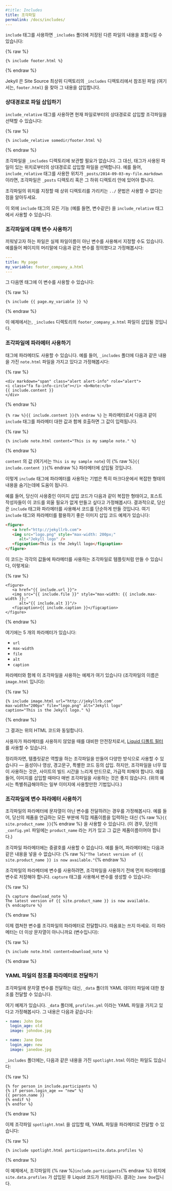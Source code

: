 ```yaml
---
#title: Includes
title: 조각파일
permalink: /docs/includes/
---
```


<!--
The `include` tag allows you to include the content from another file stored in the `_includes` folder:
-->
`include` 태그를 사용하면 `_includes` 폴더에 저장된 다른 파일의 내용을 포함시킬 수 있습니다:

{% raw %}
```liquid
{% include footer.html %}
```
{% endraw %}

<!--
Jekyll will look for the referenced file (in this case, `footer.html`) in the `_includes` directory at the root of your source directory and insert its contents.
-->
Jekyll 은 Site Source 최상위 디렉토리의 `_includes` 디렉토리에서 참조된 파일 (여기서는, `footer.html`) 을 찾아 그 내용을 삽입합니다.

<!--
### Including files relative to another file
-->
### 상대경로로 파일 삽입하기

<!--
You can choose to include file fragments relative to the current file by using the `include_relative` tag:
-->
`include_relative` 태그를 사용하면 현재 파일로부터의 상대경로로 삽입할 조각파일을 선택할 수 있습니다:

{% raw %}
```liquid
{% include_relative somedir/footer.html %}
```
{% endraw %}

<!--
You won't need to place your included content within the `_includes` directory. Instead,
the inclusion is specifically relative to the file where the tag is being used. For example,
if `_posts/2014-09-03-my-file.markdown` uses the `include_relative` tag, the included file
must be within the `_posts` directory or one of its subdirectories.
-->
조각파일을 `_includes` 디렉토리에 보관할 필요가 없습니다. 그 대신, 태그가 사용된 파일이
있는 위치로부터의 상대경로로 삽입할 파일을 선택합니다. 예를 들어, `include_relative` 태그를
사용한 위치가 `_posts/2014-09-03-my-file.markdown` 이라면, 조각파일은 `_posts` 디렉토리
혹은 그 하위 디렉토리 안에 있어야 합니다.

<!--
Note that you cannot use the `../` syntax to specify an include location that refers to a higher-level directory.
-->
조각파일의 위치를 지정할 때 상위 디렉토리를 가리키는 `../` 문법은 사용할 수 없다는 점을 알아두세요.

<!--
All the other capabilities of the `include` tag are available to the `include_relative` tag,
such as variables.
-->
이 외에 `include` 태그의 모든 기능 (예를 들면, 변수같은) 을 `include_relative` 태그에서 사용할 수 있습니다.

<!--
### Using variables names for the include file
-->
### 조각파일에 대해 변수 사용하기

<!--
The name of the file you want to embed can be specified as a variable instead of an actual file name. For example, suppose you defined a variable in your page's front matter like this:
-->
끼워넣고자 하는 파일은 실제 파일이름이 아닌 변수를 사용해서 지정할 수도 있습니다. 예를들어 페이지의 머리말에 다음과 같은 변수를 정의했다고 가정해봅시다:

```yaml
---
title: My page
my_variable: footer_company_a.html
---
```

<!--
You could then reference that variable in your include:
-->
그 다음엔 태그에 이 변수를 사용할 수 있습니다:

{% raw %}
```liquid
{% include {{ page.my_variable }} %}
```
{% endraw %}

<!--
In this example, the include would insert the file `footer_company_a.html` from the `_includes/footer_company_a.html` directory.
-->
이 예제에서는, `_includes` 디렉토리의 `footer_company_a.html` 파일이 삽입될 것입니다.

<!--
### Passing parameters to includes
-->
### 조각파일에 파라메터 사용하기

<!--
You can also pass parameters to an include. For example, suppose you have a file called `note.html` in your `_includes` folder that contains this formatting:
-->
태그에 파라메터도 사용할 수 있습니다. 예를 들어, `_includes` 폴더에 다음과 같은 내용을 가진 `note.html` 파일을 가지고 있다고 가정해봅시다:

{% raw %}
```liquid
<div markdown="span" class="alert alert-info" role="alert">
<i class="fa fa-info-circle"></i> <b>Note:</b>
{{ include.content }}
</div>
```
{% endraw %}

<!--
The `{% raw %}{{ include.content }}{% endraw %}` is a parameter that gets populated when you call the include and specify a value for that parameter, like this:
-->
`{% raw %}{{ include.content }}{% endraw %}` 는 파라메터로서 다음과 같이 `include` 태그를 파라메터 대한 값과 함께 호출하면 그 값이 입력됩니다.

{% raw %}
```liquid
{% include note.html content="This is my sample note." %}
```
{% endraw %}

<!--
The value of `content` (which is `This is my sample note`) will be inserted into the {% raw %}`{{ include.content }}`{% endraw %} parameter.
-->
`content` 의 값 (여기서는 `This is my sample note`) 이 {% raw %}`{{ include.content }}`{% endraw %} 파라메터에 삽입될 것입니다.

<!--
Passing parameters to includes is especially helpful when you want to hide away complex formatting from your Markdown content.
-->
이렇게 `include` 태그에 파라메터를 사용하는 기법은 특히 마크다운에서 복잡한 형태의 내용을 숨기는데에 도움이 됩니다.

<!--
For example, suppose you have a special image syntax with complex formatting, and you don't want your authors to remember the complex formatting. As a result, you decide to simplify the formatting by using an include with parameters. Here's an example of the special image syntax you might want to populate with an include:
-->
예를 들어, 당신이 사용중인 이미지 삽입 코드가 다음과 같이 복잡한 형태이고, 포스트 작성자들이 이 코드를 외울 필요가 없게 만들고 싶다고 가정해봅시다. 결과적으로, 당신은 `include` 태그와 파라메터를 사용해서 코드를 단순하게 만들 것입니다. 여기 `include` 태그와 파라메터를 활용하기 좋은 이미지 삽입 코드 예제가 있습니다:

```html
<figure>
   <a href="http://jekyllrb.com">
   <img src="logo.png" style="max-width: 200px;"
      alt="Jekyll logo" />
   <figcaption>This is the Jekyll logo</figcaption>
</figure>
```

<!--
You could templatize this content in your include and make each value available as a parameter, like this:
-->
이 코드는 각각의 값들에 파라메터를 사용하는 조각파일로 템플릿처럼 만들 수 있습니다, 이렇게요:

{% raw %}
```liquid
<figure>
   <a href="{{ include.url }}">
   <img src="{{ include.file }}" style="max-width: {{ include.max-width }};"
      alt="{{ include.alt }}"/>
   <figcaption>{{ include.caption }}</figcaption>
</figure>
```
{% endraw %}

<!--
This include contains 5 parameters:
-->
여기에는 5 개의 파라메터가 있습니다:

* `url`
* `max-width`
* `file`
* `alt`
* `caption`

<!--
Here's an example that passes all the parameters to this include (the include file is named `image.html`):
-->
파라메터와 함께 이 조각파일을 사용하는 예제가 여기 있습니다 (조각파일의 이름은 `image.html` 입니다):

{% raw %}
```liquid
{% include image.html url="http://jekyllrb.com"
max-width="200px" file="logo.png" alt="Jekyll logo"
caption="This is the Jekyll logo." %}
```
{% endraw %}

<!--
The result is the original HTML code shown earlier.
-->
그 결과는 위의 HTML 코드와 동일합니다.

<!--
To safeguard situations where users don't supply a value for the parameter, you can use [Liquid's default filter](https://shopify.github.io/liquid/filters/default/).
-->
사용자가 파라메터를 사용하지 않았을 때를 대비한 안전장치로서, [Liquid 디폴트 필터](https://shopify.github.io/liquid/filters/default/)를 사용할 수 있습니다.

<!--
Overall, you can create includes that act as templates for a variety of uses &mdash; inserting audio or video clips, alerts, special formatting, and more. However, note that you should avoid using too many includes, as this will slow down the build time of your site. For example, don't use includes every time you insert an image. (The above technique shows a use case for special images.)
-->
정리하자면, 템플릿같은 역할을 하는 조각파일을 만들어 다양한 방식으로 사용할 수 있습니다 &mdash; 음성이나 영상, 경고문구, 특별한 코드 등의 삽입. 하지만, 조각파일을 너무 많이 사용하는 것은, 사이트의 빌드 시간을 느리게 만드므로, 가급적 피해야 합니다. 예를 들어, 이미지를 삽입할 때마다 매번 조각파일을 사용하는 것은 좋지 않습니다. (위의 예시는 특별취급해야하는 일부 이미지에 사용할만한 기법입니다.)

<!--
### Passing parameter variables to includes
-->
### 조각파일에 변수 파라메터 사용하기

<!--
Suppose the parameter you want to pass to the include is a variable rather than a string. For example, you might be using {% raw %}`{{ site.product_name }}`{% endraw %} to refer to every instance of your product rather than the actual hard-coded name. (In this case, your `_config.yml` file would have a key called `product_name` with a value of your product's name.)
-->
조각파일의 파라메터에 문자열이 아닌 변수를 전달하려는 경우를 가정해봅시다. 예를 들어, 당신의 제품을 언급하는 모든 부분에 직접 제품이름을 입력하는 대신 {% raw %}`{{ site.product_name }}`{% endraw %} 을 사용할 수 있습니다. (이 경우, 당신의 `_config.yml` 파일에는 `product_name` 라는 키가 있고 그 값은 제품이름이어야 합니다.)

<!--
The string you pass to your include parameter can't contain curly braces. For example, you can't pass a parameter that contains this: {% raw %}`"The latest version of {{ site.product_name }} is now available."`{% endraw %}
-->
조각파일 파라메터에는 중괄호를 사용할 수 없습니다. 예를 들어, 파라메터에는 다음과 같은 내용을 넣을 수 없습니다: {% raw %}`"The latest version of {{ site.product_name }} is now available."`{% endraw %}

<!--
If you want to include this variable in your parameter that you pass to an include, you need to store the entire parameter as a variable before passing it to the include. You can use `capture` tags to create the variable:
-->
조각파일의 파라메터에 변수를 사용하려면, 조각파일을 사용하기 전에 먼저 파라메터를 변수로 저장해야 합니다. `capture` 태그를 사용해서 변수를 생성할 수 있습니다:

{% raw %}
```liquid
{% capture download_note %}
The latest version of {{ site.product_name }} is now available.
{% endcapture %}
```
{% endraw %}

<!--
Then pass this captured variable into the parameter for the include. Omit the quotation marks around the parameter content because it's no longer a string (it's a variable):
-->
이제 캡쳐한 변수를 조각파일의 파라메터로 전달합니다. 따옴표는 쓰지 마세요. 이 파라메터는 더 이상 문자열이 아니니까요 (변수입니다):

{% raw %}
```liquid
{% include note.html content=download_note %}
```
{% endraw %}

<!--
### Passing references to YAML files as parameter values
-->
### YAML 파일의 참조를 파라메터로 전달하기

<!--
Instead of passing string variables to the include, you can pass a reference to a YAML data file stored in the `_data` folder.
-->
조각파일에 문자열 변수를 전달하는 대신, `_data` 폴더의 YAML 데이터 파일에 대한 참조를 전달할 수 있습니다.

<!--
Here's an example. In the `_data` folder, suppose you have a YAML file called `profiles.yml`. Its content looks like this:
-->
여기 예제가 있습니다. `_data` 폴더에, `profiles.yml` 이라는 YAML 파일을 가지고 있다고 가정해봅시다. 그 내용은 다음과 같습니다:

```yaml
- name: John Doe
  login_age: old
  image: johndoe.jpg

- name: Jane Doe
  login_age: new
  image: janedoe.jpg
```

<!--
In the `_includes` folder, assume you have a file called `spotlight.html` with this code:
-->
`_includes` 폴더에는, 다음과 같은 내용을 가진 `spotlight.html` 이라는 파일도 있습니다:

{% raw %}
```liquid
{% for person in include.participants %}
{% if person.login_age == "new" %}
{{ person.name }}
{% endif %}
{% endfor %}
```
{% endraw %}

<!--
Now when you insert the `spotlight.html` include file, you can submit the YAML file as a parameter:
-->
이제 조각파일 `spotlight.html` 을 삽입할 때, YAML 파일을 파라메터로 전달할 수 있습니다:

{% raw %}
```liquid
{% include spotlight.html participants=site.data.profiles %}
```
{% endraw %}

<!--
In this instance, `site.data.profiles` gets inserted in place of {% raw %}`include.participants`{% endraw %} in the include file, and the Liquid logic processes. The result will be `Jane Doe`.
-->
이 예제에서, 조각파일의 {% raw %}`include.participants`{% endraw %} 위치에 `site.data.profiles` 가 삽입된 후 Liquid 코드가 처리됩니다. 결과는 `Jane Doe`입니다.
